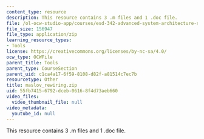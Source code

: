 ```yaml
---
content_type: resource
description: This resource contains 3 .m files and 1 .doc file.
file: /ol-ocw-studio-app/courses/esd-342-advanced-system-architecture-spring-2006/55fb74156792dceb06168f4d73aeb660_maslov_rewiring.zip
file_size: 156947
file_type: application/zip
learning_resource_types:
- Tools
license: https://creativecommons.org/licenses/by-nc-sa/4.0/
ocw_type: OCWFile
parent_title: Tools
parent_type: CourseSection
parent_uid: c1ca4a17-6f59-8108-d82f-a81514c7ec7b
resourcetype: Other
title: maslov_rewiring.zip
uid: 55fb7415-6792-dceb-0616-8f4d73aeb660
video_files:
  video_thumbnail_file: null
video_metadata:
  youtube_id: null
---
```

This resource contains 3 .m files and 1 .doc file.